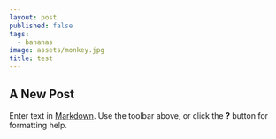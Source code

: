 ```yaml
---
layout: post
published: false
tags:
  - bananas
image: assets/monkey.jpg
title: test
---
```

## A New Post

Enter text in [Markdown](http://daringfireball.net/projects/markdown/). Use the toolbar above, or click the **?** button for formatting help.
